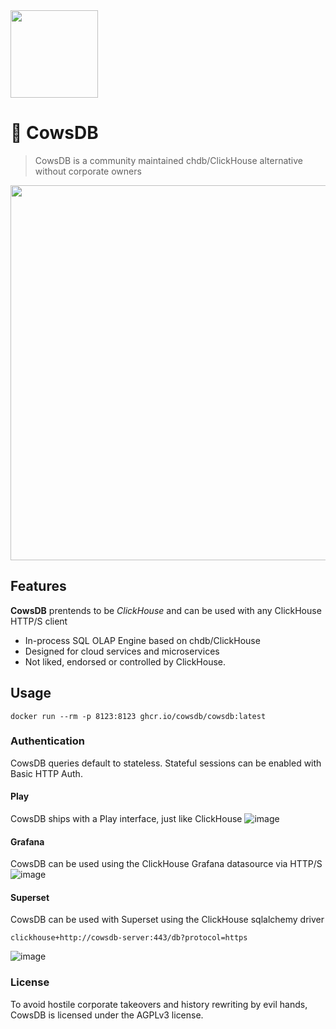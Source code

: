 <img src="https://github.com/cowsdb/cowsdb/assets/1423657/0df1c101-4f0b-46ac-b33f-aa06cb74f11a" width=140>

# 🐄 CowsDB 

> CowsDB is a community maintained chdb/ClickHouse alternative without corporate owners

<img src="https://github.com/cowsdb/cowsdb/assets/1423657/7d937499-9512-4a5f-b832-7a689112fc1e" width=600>

<!--
### Why not chdb?
> chdb was a great promise and we contributed to its inception and its bindings from the very beginning.<br>
> sadly it has been _"sold"_ by its main author to ClickHouse Inc. and is now controlled by a corporation.<br>
> This fork builds on the same technology stack without politics, redtape or hidden comemrcial interests.<br>

_Cows are peaceful and produce milk. Snakes bite with poison._

-->

> 
## Features
**CowsDB** prentends to be _ClickHouse_ and can be used with any ClickHouse HTTP/S client

- In-process SQL OLAP Engine based on chdb/ClickHouse
- Designed for cloud services and microservices
- Not liked, endorsed or controlled by ClickHouse.

## Usage
```
docker run --rm -p 8123:8123 ghcr.io/cowsdb/cowsdb:latest
```

### Authentication
CowsDB queries default to stateless. Stateful sessions can be enabled with Basic HTTP Auth.

#### Play
CowsDB ships with a Play interface, just like ClickHouse
![image](https://github.com/cowsdb/cowsdb/assets/1423657/ea3f5546-0b24-40c4-93f7-a551ee976459)

#### Grafana
CowsDB can be used using the ClickHouse Grafana datasource via HTTP/S
![image](https://github.com/cowsdb/cowsdb/assets/1423657/e69c5a6d-1352-4bbd-ac31-2d4585f83663)

#### Superset
CowsDB can be used with Superset using the ClickHouse sqlalchemy driver
```
clickhouse+http://cowsdb-server:443/db?protocol=https
```
![image](https://github.com/cowsdb/cowsdb/assets/1423657/1a3956b4-c637-403e-ada6-579fde00554c)


### License
To avoid hostile corporate takeovers and history rewriting by evil hands, CowsDB is licensed under the AGPLv3 license.
